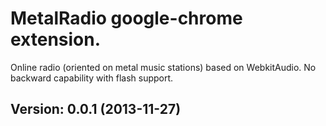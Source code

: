 # MetalRadio google-chrome extension.

Online radio (oriented on metal music stations) based on WebkitAudio.
No backward capability with flash support.

## Version: 0.0.1 (2013-11-27)

